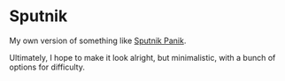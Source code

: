 # Sputnik
My own version of something like [Sputnik Panik](http://sputnikpanik.com/).

Ultimately, I hope to make it look alright, but minimalistic, with a bunch of options for difficulty.
